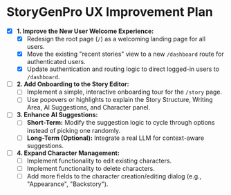 # StoryGenPro UX Improvement Plan

- [x] **1. Improve the New User Welcome Experience:**
  - [x] Redesign the root page (`/`) as a welcoming landing page for all users.
  - [x] Move the existing "recent stories" view to a new `/dashboard` route for authenticated users.
  - [x] Update authentication and routing logic to direct logged-in users to `/dashboard`.

- [ ] **2. Add Onboarding to the Story Editor:**
  - [ ] Implement a simple, interactive onboarding tour for the `/story` page.
  - [ ] Use popovers or highlights to explain the Story Structure, Writing Area, AI Suggestions, and Character panel.

- [ ] **3. Enhance AI Suggestions:**
  - [ ] **Short-Term:** Modify the suggestion logic to cycle through options instead of picking one randomly.
  - [ ] **Long-Term (Optional):** Integrate a real LLM for context-aware suggestions.

- [ ] **4. Expand Character Management:**
  - [ ] Implement functionality to edit existing characters.
  - [ ] Implement functionality to delete characters.
  - [ ] Add more fields to the character creation/editing dialog (e.g., "Appearance", "Backstory").
